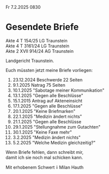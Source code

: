 Fr 7.2.2025 0830

# Gesendete Briefe

Akte 4 T 154/25 LG Traunstein  
Akte 4 T 3161/24 LG Traunstein  
Akte 2 XVII 914/24 AG Traunstein

Landgericht Traunstein.

Euch müssten jetzt meine Briefe vorliegen:

1. 23.12.2024 Beschwerde 22 Seiten
2. 9.1.2025 Natrag 75 Seiten
3. 10.1.2025 "Sabotage meiner Kommunikation"
4. 13.1.2025 "Gegen alle Beschlüsse"
5. 15.1.2015 Antrag auf Akteneinsicht
6. 17.1.2025 "Gegen alle Beschlüsse"
7. 20.1.2025 "Keine Briefmarken"
8. 22.1.2025 "Medizin ändert nichts"
9. 21.1.2025 "Gegen alle Beschlüsse
10. 29.1.2025 "Stellungnahme zum Gutachten"
11. 30.1.2025 "Keine Faxe mehr"
12. 3.2.2025 "Medizin ändert nichts"
13. 5.2.2025 "Welche Medizin gleichzeitig?"

Wenn Briefe fehlen, dann schreibt mir,  
damit ich sie noch mal schicken kann.

Mit erhobenem Schwert ⸸
Milan Hauth
